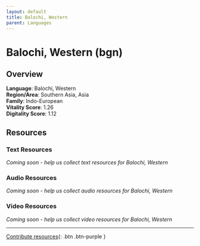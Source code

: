 ```yaml
---
layout: default
title: Balochi, Western
parent: Languages
---
```


# Balochi, Western (bgn)

## Overview

**Language**: Balochi, Western  
**Region/Area**: Southern Asia, Asia  
**Family**: Indo-European  
**Vitality Score**: 1.26  
**Digitality Score**: 1.12  

## Resources

### Text Resources
*Coming soon - help us collect text resources for Balochi, Western*

### Audio Resources
*Coming soon - help us collect audio resources for Balochi, Western*

### Video Resources
*Coming soon - help us collect video resources for Balochi, Western*

---

[Contribute resources](https://fairtrain.github.io/){: .btn .btn-purple }
